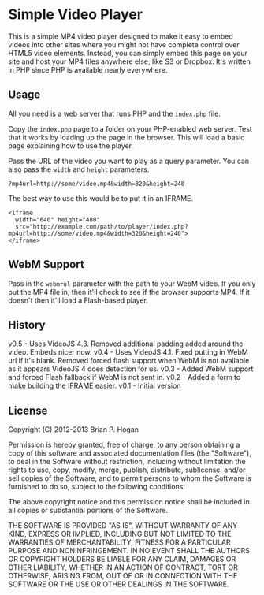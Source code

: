 Simple Video Player
=====

This is a simple MP4 video player designed to make it easy to embed videos into other sites where you might not have complete control over HTML5 video elements. Instead, you can simply embed this page on your site and host your MP4 files anywhere else, like S3 or Dropbox. It's written in PHP since PHP is available nearly everywhere.

Usage
-----
All you need is a web server that runs PHP and the `index.php` file. 

Copy the `index.php` page to a folder on your PHP-enabled web server. Test that it works by loading up the page in the browser. This will load a basic page explaining how to use the player.  

Pass the URL of the video you want to play as a query parameter. You can also pass the `width` and `height` parameters.

    ?mp4url=http://some/video.mp4&width=320&height=240

The best way to use this would be to put it in an IFRAME.

    <iframe 
      width="640" height="480" 
      src="http://example.com/path/to/player/index.php?mp4url=http://some/video.mp4&width=320&height=240">
    </iframe>


WebM Support
-----

Pass in the `webmrul` parameter with the path to your WebM video. If you only put the MP4 file in,  then it'll check to see if the browser supports MP4. If
it doesn't then it'll load a Flash-based player.


History
------
v0.5 - Uses VideoJS 4.3. Removed additional padding added around the video. Embeds nicer now.
v0.4 - Uses VideoJS 4.1. Fixed putting in WebM url if it's blank. Removed forced flash support when WebM is not available as it appears VideoJS 4 does detection for us.
v0.3 - Added WebM support and forced Flash fallback if WebM is not sent in.
v0.2 - Added a form to make building the IFRAME easier.
v0.1 - Initial version

License
-----

Copyright (C) 2012-2013 Brian P. Hogan

Permission is hereby granted, free of charge, to any person obtaining a copy of this software and associated documentation files (the "Software"), to deal in the Software without restriction, including without limitation the rights to use, copy, modify, merge, publish, distribute, sublicense, and/or sell copies of the Software, and to permit persons to whom the Software is furnished to do so, subject to the following conditions:

The above copyright notice and this permission notice shall be included in all copies or substantial portions of the Software.

THE SOFTWARE IS PROVIDED "AS IS", WITHOUT WARRANTY OF ANY KIND, EXPRESS OR IMPLIED, INCLUDING BUT NOT LIMITED TO THE WARRANTIES OF MERCHANTABILITY, FITNESS FOR A PARTICULAR PURPOSE AND NONINFRINGEMENT. IN NO EVENT SHALL THE AUTHORS OR COPYRIGHT HOLDERS BE LIABLE FOR ANY CLAIM, DAMAGES OR OTHER LIABILITY, WHETHER IN AN ACTION OF CONTRACT, TORT OR OTHERWISE, ARISING FROM, OUT OF OR IN CONNECTION WITH THE SOFTWARE OR THE USE OR OTHER DEALINGS IN THE SOFTWARE.
